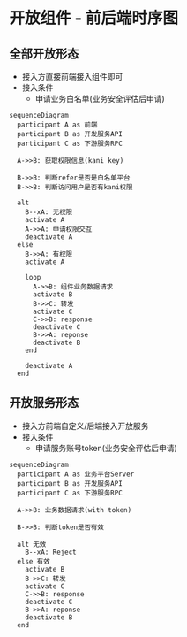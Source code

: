 # 开放组件 - 前后端时序图

## 全部开放形态

* 接入方直接前端接入组件即可
* 接入条件
  * 申请业务白名单(业务安全评估后申请)

```mermaid
sequenceDiagram
  participant A as 前端
  participant B as 开发服务API
  participant C as 下游服务RPC

  A->>B: 获取权限信息(kani key)

  B->>B: 判断refer是否是白名单平台
  B->>B: 判断访问用户是否有kani权限

  alt
    B--xA: 无权限
    activate A
    A->>A: 申请权限交互
    deactivate A
  else
    B->>A: 有权限
    activate A

    loop
      A->>B: 组件业务数据请求
      activate B
      B->>C: 转发
      activate C
      C->>B: response
      deactivate C
      B->>A: reponse
      deactivate B
    end

    deactivate A
  end
```

## 开放服务形态

* 接入方前端自定义/后端接入开放服务
* 接入条件
  * 申请服务账号token(业务安全评估后申请)

```mermaid
sequenceDiagram
  participant A as 业务平台Server
  participant B as 开发服务API
  participant C as 下游服务RPC

  A->>B: 业务数据请求(with token)

  B->>B: 判断token是否有效

  alt 无效
    B--xA: Reject
  else 有效
    activate B
    B->>C: 转发
    activate C
    C->>B: response
    deactivate C
    B->>A: reponse
    deactivate B
  end
```
